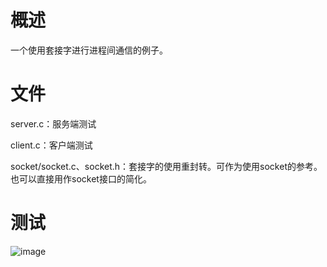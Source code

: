 # 概述

一个使用套接字进行进程间通信的例子。

# 文件

server.c：服务端测试

client.c：客户端测试

socket/socket.c、socket.h：套接字的使用重封转。可作为使用socket的参考。也可以直接用作socket接口的简化。

# 测试
![image](https://github.com/Jonny-hzy/IPC-DEMO/assets/31642597/28939ae3-4d60-4a66-b958-99ca8277be4a)
